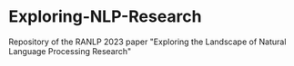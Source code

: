 # Exploring-NLP-Research
Repository of the RANLP 2023 paper "Exploring the Landscape of Natural Language Processing Research"
